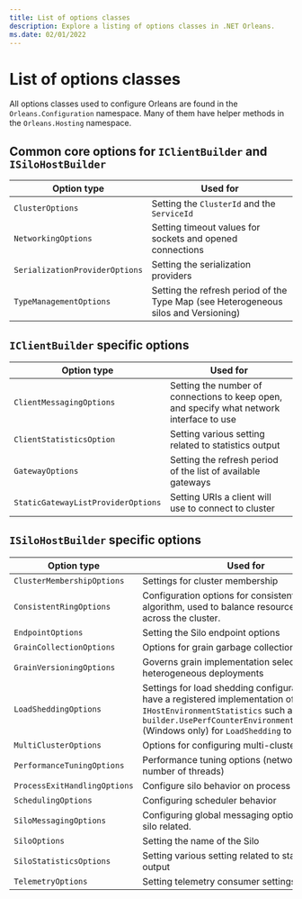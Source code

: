 ```yaml
---
title: List of options classes
description: Explore a listing of options classes in .NET Orleans.
ms.date: 02/01/2022
---
```


# List of options classes

All options classes used to configure Orleans are found in the `Orleans.Configuration` namespace. Many of them have helper methods in the `Orleans.Hosting` namespace.

## Common core options for `IClientBuilder` and `ISiloHostBuilder`

| Option type | Used for |
|--|--|
| `ClusterOptions` | Setting the `ClusterId` and the `ServiceId` |
| `NetworkingOptions` | Setting timeout values for sockets and opened connections |
| `SerializationProviderOptions` | Setting the serialization providers |
| `TypeManagementOptions` | Setting the refresh period of the Type Map (see Heterogeneous silos and Versioning) |

## `IClientBuilder` specific options

| Option type | Used for |
|--|--|
| `ClientMessagingOptions` | Setting the number of connections to keep open, and specify what network interface to use |
| `ClientStatisticsOption` | Setting various setting related to statistics output |
| `GatewayOptions` | Setting the refresh period of the list of available gateways |
| `StaticGatewayListProviderOptions` | Setting URIs a client will use to connect to cluster |

## `ISiloHostBuilder` specific options

| Option type | Used for |
|--|--|
| `ClusterMembershipOptions` | Settings for cluster membership |
| `ConsistentRingOptions` | Configuration options for consistent hashing algorithm, used to balance resource allocations across the cluster. |
| `EndpointOptions` | Setting the Silo endpoint options |
| `GrainCollectionOptions` | Options for grain garbage collection |
| `GrainVersioningOptions` | Governs grain implementation selection in heterogeneous deployments |
| `LoadSheddingOptions` | Settings for load shedding configuration. Must have a registered implementation of `IHostEnvironmentStatistics` such as through `builder.UsePerfCounterEnvironmentStatistics()` (Windows only) for `LoadShedding` to function. |
| `MultiClusterOptions` | Options for configuring multi-cluster support |
| `PerformanceTuningOptions` | Performance tuning options (networking, number of threads) |
| `ProcessExitHandlingOptions` | Configure silo behavior on process exit |
| `SchedulingOptions` | Configuring scheduler behavior |
| `SiloMessagingOptions` | Configuring global messaging options that are silo related. |
| `SiloOptions` | Setting the name of the Silo |
| `SiloStatisticsOptions` | Setting various setting related to statistics output |
| `TelemetryOptions` | Setting telemetry consumer settings |
